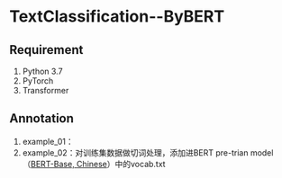 # TextClassification--ByBERT

## Requirement
1. Python 3.7
2. PyTorch 
3. Transformer 

## Annotation
1. example_01：
2. example_02：对训练集数据做切词处理，添加进BERT pre-trian model（<a href="https://storage.googleapis.com/bert_models/2018_11_03/chinese_L-12_H-768_A-12.zip" target="_blank">BERT-Base, Chinese</a>）中的vocab.txt
